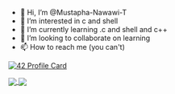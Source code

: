 - 👋 Hi, I’m @Mustapha-Nawawi-T
- 👀 I’m interested in c and shell
- 🌱 I’m currently learning .c and shell and c++
- 💞️ I’m looking to collaborate on learning
- 📫 How to reach me (you can't)

[![42 Profile Card](https://1337-readme.vercel.app/api/profile?cursus=42cursus&dark=true&login=mannouao)](https://github.com/mannouao/1337-readme)

<a href="https://github.com/KernelOverseer?tab=repositories">
  <img align="center" src="https://github-readme-stats.vercel.app/api/top-langs/?username=Mustapha-Nawawi-T&theme=dark"/>
</a>
<a href="https://github.com/KernelOverseer?tab=repositories">
 <img align="center" src="https://github-readme-stats.vercel.app/api?username=Mustapha-Nawawi-T&line_height=40&show_icons=true&theme=dark">
</a>
